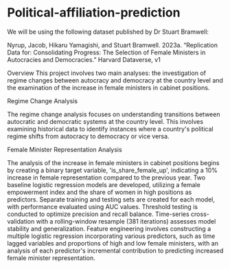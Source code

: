 # Political-affiliation-prediction

We will be using the following dataset published by Dr Stuart Bramwell:

Nyrup, Jacob, Hikaru Yamagishi, and Stuart Bramwell. 2023a. “Replication Data for: Consolidating Progress: The Selection of Female Ministers in Autocracies and Democracies.” Harvard Dataverse, v1 

Overview
This project involves two main analyses: the investigation of regime changes between autocracy and democracy at the country level and the examination of the increase in female ministers in cabinet positions.

Regime Change Analysis

The regime change analysis focuses on understanding transitions between autocratic and democratic systems at the country level. This involves examining historical data to identify instances where a country's political regime shifts from autocracy to democracy or vice versa.

Female Minister Representation Analysis

The analysis of the increase in female ministers in cabinet positions begins by creating a binary target variable, 'is_share_female_up', indicating a 10% increase in female representation compared to the previous year. Two baseline logistic regression models are developed, utilizing a female empowerment index and the share of women in high positions as predictors. Separate training and testing sets are created for each model, with performance evaluated using AUC values. Threshold testing is conducted to optimize precision and recall balance. Time-series cross-validation with a rolling-window resample (381 iterations) assesses model stability and generalization. Feature engineering involves constructing a multiple logistic regression incorporating various predictors, such as time lagged variables and proportions of high and low female ministers, with an analysis of each predictor's incremental contribution to predicting increased female minister representation.
